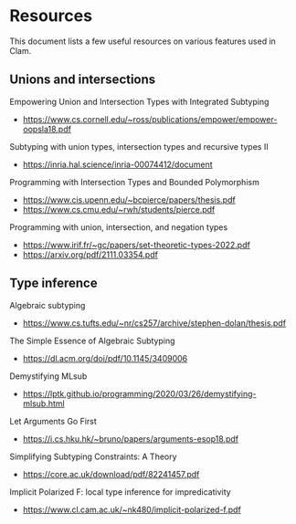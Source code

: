# Resources

This document lists a few useful resources on various features used in Clam.

## Unions and intersections

Empowering Union and Intersection Types with Integrated Subtyping
- https://www.cs.cornell.edu/~ross/publications/empower/empower-oopsla18.pdf

Subtyping with union types, intersection types and recursive types II
- https://inria.hal.science/inria-00074412/document

Programming with Intersection Types and Bounded Polymorphism
- https://www.cis.upenn.edu/~bcpierce/papers/thesis.pdf
- https://www.cs.cmu.edu/~rwh/students/pierce.pdf

Programming with union, intersection, and negation types
- https://www.irif.fr/~gc/papers/set-theoretic-types-2022.pdf
- https://arxiv.org/pdf/2111.03354.pdf

## Type inference

Algebraic subtyping
- https://www.cs.tufts.edu/~nr/cs257/archive/stephen-dolan/thesis.pdf

The Simple Essence of Algebraic Subtyping
- https://dl.acm.org/doi/pdf/10.1145/3409006

Demystifying MLsub
- https://lptk.github.io/programming/2020/03/26/demystifying-mlsub.html

Let Arguments Go First
- https://i.cs.hku.hk/~bruno/papers/arguments-esop18.pdf

Simplifying Subtyping Constraints: A Theory
- https://core.ac.uk/download/pdf/82241457.pdf

Implicit Polarized F: local type inference for impredicativity
- https://www.cl.cam.ac.uk/~nk480/implicit-polarized-f.pdf
